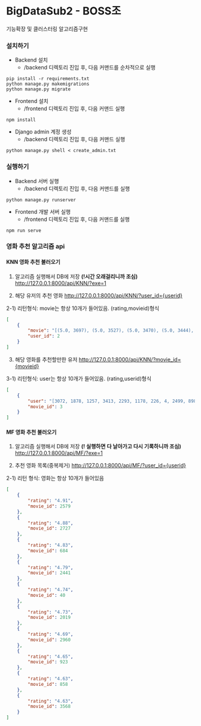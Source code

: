 # BigDataSub2 - BOSS조

기능확장 및 클러스터링 알고리즘구현



### 설치하기

- Backend 설치
  - /backend 디렉토리 진입 후, 다음 커맨드를 순차적으로 실행

```
pip install -r requirements.txt
python manage.py makemigrations
python manage.py migrate
```

- Frontend 설치
  - /frontend 디렉토리 진입 후, 다음 커맨드 실행

```
npm install
```

- Django admin 계정 생성
  - /backend 디렉토리 진입 후, 다음 커맨드 실행

```
python manage.py shell < create_admin.txt
```



### 실행하기

- Backend 서버 실행
  - /backend 디렉토리 진입 후, 다음 커맨드를 실행

```
python manage.py runserver
```

- Frontend 개발 서버 실행
  - /frontend 디렉토리 진입 후, 다음 커맨드를 실행

```
npm run serve
```



### 영화 추천 알고리즘 api

#### KNN 영화 추천 불러오기

1) 알고리즘 실행해서 DB에 저장 **(!시간 오래걸리니까 조심)**
http://127.0.0.1:8000/api/KNN/?exe=1

2) 해당 유저의 추천 영화
http://127.0.0.1:8000/api/KNN/?user_id={userid}

2-1) 리턴형식: movie는 항상 10개가 들어있음. (rating,movieid)형식
```json
[
    {
        "movie": "[(5.0, 3697), (5.0, 3527), (5.0, 3470), (5.0, 3444), (5.0, 3439), (5.0, 3404), (5.0, 3265), (5.0, 3200), (5.0, 2985), (5.0, 2632)]",
        "user_id": 2
    }
]
```



3) 해당 영화를 추천할만한 유저
http://127.0.0.1:8000/api/KNN/?movie_id={movieid}

3-1) 리턴형식: user는 항상 10개가 들어있음. (rating,userid)형식

```json
[
    {
        "user": "[3072, 1878, 1257, 3413, 2293, 1178, 226, 4, 2499, 898]",
        "movie_id": 3
    }
]
```



#### MF 영화 추천 불러오기

1) 알고리즘 실행해서 DB에 저장 **(! 실행하면 다 날아가고 다시 기록하니까 조심)**
http://127.0.0.1:8000/api/MF/?exe=1

2) 추천 영화 목록(중복제거)
http://127.0.0.1:8000/api/MF/?user_id={userid}

2-1) 리턴 형식: 영화는 항상 10개가 들어있음
```json
[
    {
        "rating": "4.91",
        "movie_id": 2579
    },
    {
        "rating": "4.88",
        "movie_id": 2727
    },
    {
        "rating": "4.83",
        "movie_id": 684
    },
    {
        "rating": "4.79",
        "movie_id": 2441
    },
    {
        "rating": "4.74",
        "movie_id": 40
    },
    {
        "rating": "4.73",
        "movie_id": 2019
    },
    {
        "rating": "4.69",
        "movie_id": 2960
    },
    {
        "rating": "4.65",
        "movie_id": 923
    },
    {
        "rating": "4.63",
        "movie_id": 858
    },
    {
        "rating": "4.63",
        "movie_id": 3568
    }
]
```

